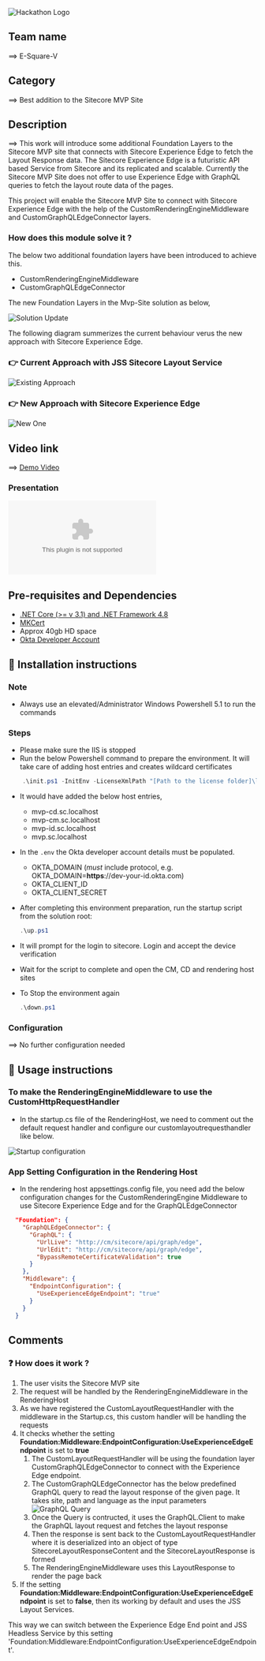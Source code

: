 ![Hackathon Logo](docs/images/hackathon.png?raw=true "Hackathon Logo")

## Team name
⟹ E-Square-V

## Category
⟹ Best addition to the Sitecore MVP Site

## Description
⟹ This work will introduce some additional Foundation Layers to the Sitecore MVP site that connects with Sitecore Experience Edge to fetch the Layout Response data. The Sitecore Experience Edge is a futuristic API based Service from Sitecore and its replicated and scalable. Currently the Sitecore MVP Site does not offer to use Experience Edge with GraphQL queries to fetch the layout route data of the pages.

This project will enable the Sitecore MVP Site to connect with Sitecore Experience Edge with the help of the CustomRenderingEngineMiddleware and CustomGraphQLEdgeConnector layers.


### How does this module solve it ?


The below two additional foundation layers have been introduced to achieve this.

  - CustomRenderingEngineMiddleware
  - CustomGraphQLEdgeConnector

The new Foundation Layers in the Mvp-Site solution as below,

![Solution Update](docs/images/New_Foundation_Layer.config.png?raw=true "Solution Update")


The following diagram summerizes the current behaviour verus the new approach with Sitecore Experience Edge.

### 👉 Current Approach with JSS Sitecore Layout Service


![Existing Approach](docs/images/Current_Working_Behaviour.png?raw=true "Existing Approach")

### 👉 New Approach with Sitecore Experience Edge


![New One](docs/images/New_Approach_Experience_Edge_Endpointss.png?raw=true "New One")

## Video link

⟹ [Demo Video](#https://youtu.be/tXjt5QIkp7Q)

### Presentation

![PPT](docs/images/SitecoreHackathon_2022.pptx "PPT")



## Pre-requisites and Dependencies

- [.NET Core (>= v 3.1) and .NET Framework 4.8](https://dotnet.microsoft.com/download)
- [MKCert](https://github.com/FiloSottile/mkcert)
- Approx 40gb HD space
- [Okta Developer Account](https://developer.okta.com/signup/)

## 📢 Installation instructions

### Note

  - Always use an elevated/Administrator Windows Powershell 5.1 to run the commands

### Steps

- Please make sure the IIS is stopped
- Run the below Powershell command to prepare the environment. It will take care of adding host entries and creates wildcard certificates

```ps1
    .\init.ps1 -InitEnv -LicenseXmlPath "[Path to the license folder]\license.xml" -AdminPassword "DesiredAdminPassword"
``` 
- It would have added the below host entries,
     * mvp-cd.sc.localhost
     * mvp-cm.sc.localhost
     * mvp-id.sc.localhost
     * mvp.sc.localhost
- In the `.env` the Okta developer account details must be populated. 
   - OKTA_DOMAIN (*must* include protocol, e.g. OKTA_DOMAIN=**https**://dev-your-id.okta.com)
   - OKTA_CLIENT_ID
   - OKTA_CLIENT_SECRET
- After completing this environment preparation, run the startup script
   from the solution root:
    ```ps1
    .\up.ps1
    ```
- It will prompt for the login to sitecore. Login and accept the device verification
- Wait for the script to complete and open the CM, CD and rendering host sites
- To Stop the environment again  
   
   ```ps1
   .\down.ps1
   ```  

### Configuration

⟹ No further configuration needed

## 📢 Usage instructions

### To make the RenderingEngineMiddleware to use the CustomHttpRequestHandler

- In the startup.cs file of the RenderingHost, we need to comment out the default request handler and configure our customlayoutrequesthandler like below.

![Startup configuration](docs/images/Startup_Configuration.png?raw=true "Startup configuration")

### App Setting Configuration in the Rendering Host

- In the rendering host appsettings.config file, you need add the below configuration changes for the CustomRenderingEngine Middleware to use Sitecore Experience Edge and for the GraphQLEdgeConnector

```json
  "Foundation": {
    "GraphQLEdgeConnector": {
      "GraphQL": {
        "UrlLive": "http://cm/sitecore/api/graph/edge",
        "UrlEdit": "http://cm/sitecore/api/graph/edge",
        "BypassRemoteCertificateValidation": true
      }
    },
    "Middleware": {
      "EndpointConfiguration": {
        "UseExperienceEdgeEndpoint": "true"
      }
    }
  }
```


## Comments

### ❓ How does it work ?

1. The user visits the Sitecore MVP site
1. The request will be handled by the RenderingEngineMiddleware in the RenderingHost
1. As we have registered the CustomLayoutRequestHandler with the middleware in the Startup.cs, this custom handler will be handling the requests
1. It checks whether the setting **Foundation:Middleware:EndpointConfiguration:UseExperienceEdgeEndpoint** is set to **true**
    1. The CustomLayoutRequestHandler will be using the foundation layer CustomGraphQLEdgeConnector to connect with the Experience Edge endpoint.
    2. The CustomGraphQLEdgeConnector has the below predefined GraphQL query to read the layout response of the given page. It takes site, path and language as the input parameters
    ![GraphQL Query](docs/images/GraphQLQuery.png?raw=true "GraphQL Query")
    3. Once the Query is contructed, it uses the GraphQL.Client to make the GraphQL layout request and fetches the layout response 
    4. Then the response is sent back to the CustomLayoutRequestHandler where it is deserialized into an object of type SitecoreLayoutResponseContent and the SitecoreLayoutResponse is formed
    5. The RenderingEngineMiddleware uses this LayoutResponse to render the page back
1. If the setting **Foundation:Middleware:EndpointConfiguration:UseExperienceEdgeEndpoint** is set to **false**, then its working by default and uses the JSS Layout Services.

This way we can switch between the Experience Edge End point and JSS Headless Service by this setting 'Foundation:Middleware:EndpointConfiguration:UseExperienceEdgeEndpoint'.

